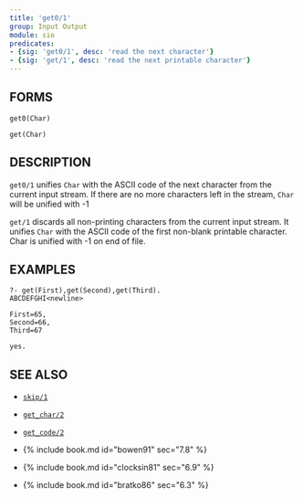 ```yaml
---
title: 'get0/1'
group: Input Output
module: sio
predicates:
- {sig: 'get0/1', desc: 'read the next character'}
- {sig: 'get/1', desc: 'read the next printable character'}
---
```


## FORMS
```
get0(Char)

get(Char)
```
## DESCRIPTION

`get0/1` unifies `Char` with the ASCII code of the next character from the current input stream. If there are no more characters left in the stream, `Char` will be unified with -1

`get/1` discards all non-printing characters from the current input stream. It unifies `Char` with the ASCII code of the first non-blank printable character. Char is unified with -1 on end of file.

## EXAMPLES
```
?- get(First),get(Second),get(Third).
ABCDEFGHI<newline>

First=65,
Second=66,
Third=67

yes.
```
## SEE ALSO

- [`skip/1`](skip1.html)
- [`get_char/2`](getchar12.html)
- [`get_code/2`](getcode12.html)

- {% include book.md id="bowen91"    sec="7.8" %}
- {% include book.md id="clocksin81" sec="6.9" %}
- {% include book.md id="bratko86"   sec="6.3" %}
